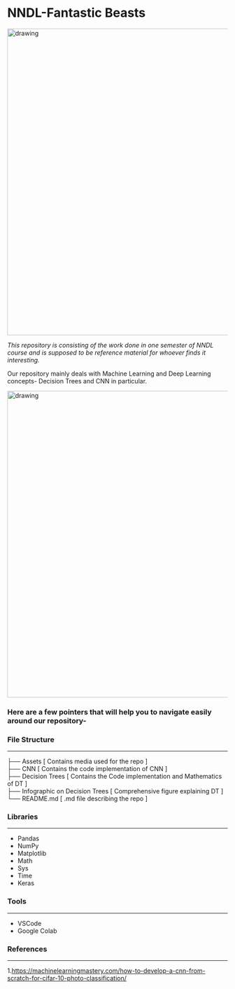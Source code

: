 # NNDL-Fantastic Beasts
<img src="https://github.com/jasleen101010/NNDL-Fantastic-Beasts/blob/main/Assets/readme-img-2.jpg" alt="drawing" width="700"/>

<i> This repository is consisting of the work done in one semester of NNDL course and is supposed to be reference material for whoever finds it interesting.</i>

Our repository mainly deals with Machine Learning and Deep Learning concepts- Decision Trees and CNN in particular.

<img src="https://github.com/jasleen101010/NNDL-Fantastic-Beasts/blob/main/Assets/readme-img-1.jpg" alt="drawing" width="700"/>


### Here are a few pointers that will help you to navigate easily around our repository-

### File Structure
<hr>

├── Assets   [ Contains media used for the repo ]                
├── CNN      [ Contains the code implementation of CNN ]            
├── Decision Trees   [ Contains the Code implementation and Mathematics of DT ]                
├── Infographic on Decision Trees   [ Comprehensive figure explaining DT ]                
└── README.md  [ .md file describing the repo ]
  
### Libraries 
<hr>

- Pandas
- NumPy
- Matplotlib
- Math
- Sys
- Time
- Keras

  
### Tools
<hr>

- VSCode
- Google Colab
  
### References
<hr>

1.https://machinelearningmastery.com/how-to-develop-a-cnn-from-scratch-for-cifar-10-photo-classification/
